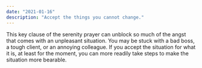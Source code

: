 ```yaml
---
date: "2021-01-16"
description: "Accept the things you cannot change."
---
```


This key clause of the serenity prayer can unblock so much of the angst that comes with an unpleasant situation. You may be stuck with a bad boss, a tough client, or an annoying colleague. If you accept the situation for what it is, at least for the moment, you can more readily take steps to make the situation more bearable.